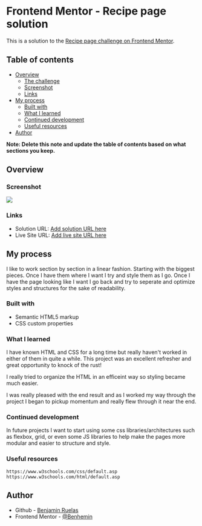 # Frontend Mentor - Recipe page solution

This is a solution to the [Recipe page challenge on Frontend Mentor](https://www.frontendmentor.io/challenges/recipe-page-KiTsR8QQKm).

## Table of contents

- [Overview](#overview)
  - [The challenge](#the-challenge)
  - [Screenshot](#screenshot)
  - [Links](#links)
- [My process](#my-process)
  - [Built with](#built-with)
  - [What I learned](#what-i-learned)
  - [Continued development](#continued-development)
  - [Useful resources](#useful-resources)
- [Author](#author)

**Note: Delete this note and update the table of contents based on what sections you keep.**

## Overview

### Screenshot

![](/recipe-page-main/assets/images/Screenshot.PNG)

### Links

- Solution URL: [Add solution URL here](https://your-solution-url.com)
- Live Site URL: [Add live site URL here](https://your-live-site-url.com)

## My process

I like to work section by section in a linear fashion. Starting with the biggest pieces. Once I have them where I want I try and style them as I go. Once I have the page looking like I want I go back and try to seperate and optimize styles and structures for the sake of readability.

### Built with

- Semantic HTML5 markup
- CSS custom properties

### What I learned

I have known HTML and CSS for a long time but really haven't worked in either of them in quite a while. This project was an excellent refresher and great opportunity to knock of the rust!

I really tried to organize the HTML in an efficeint way so styling became much easier. 

I was really pleased with the end result and as I worked my way through the project I began to pickup momentum and really flew through it near the end.


### Continued development

In future projects I want to start using some css libraries/architectures such as flexbox, grid, or even some JS libraries to help make the pages more modular and easier to structure and style. 

### Useful resources
    https://www.w3schools.com/css/default.asp
    https://www.w3schools.com/html/default.asp

## Author

- Github - [Benjamin Ruelas](https://github.com/Benhemin)
- Frontend Mentor - [@Benhemin](https://www.frontendmentor.io/profile/yourusername)